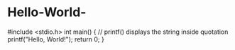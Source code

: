 # Hello-World-

#include <stdio.h>
int main()
{
   // printf() displays the string inside quotation
   printf("Hello, World!");
   return 0;
}
